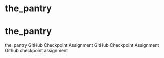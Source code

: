 # the_pantry
# the_pantry
the_pantry
GitHub Checkpoint Assignment
GitHub Checkpoint Assignment
Github checkpoint assignment
